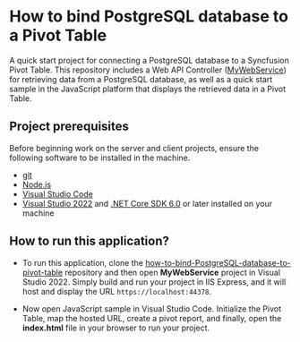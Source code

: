 # How to bind PostgreSQL database to a Pivot Table

A quick start project for connecting a PostgreSQL database to a Syncfusion Pivot Table. This repository includes a Web API Controller ([MyWebService](../MyWebService/)) for retrieving data from a PostgreSQL database, as well as a quick start sample in the JavaScript platform that displays the retrieved data in a Pivot Table.

## Project prerequisites

Before beginning work on the server and client projects, ensure the following software to be installed in the machine.

* [git](https://git-scm.com/downloads)
* [Node.js](https://nodejs.org/en/)
* [Visual Studio Code](https://code.visualstudio.com/)
* [Visual Studio 2022](https://visualstudio.microsoft.com/downloads/ ) and [.NET Core SDK 6.0](https://dotnet.microsoft.com/en-us/download/dotnet/6.0) or later installed on your machine

## How to run this application?

* To run this application, clone the [how-to-bind-PostgreSQL-database-to-pivot-table](https://github.com/SyncfusionExamples/how-to-bind-PostgreSQL-database-to-pivot-table) repository and then open **MyWebService** project in Visual Studio 2022. Simply build and run your project in IIS Express, and it will host and display the URL `https://localhost:44378`.

* Now open JavaScript sample in Visual Studio Code. Initialize the Pivot Table, map the hosted URL, create a pivot report, and finally, open the **index.html** file in your browser to run your project.